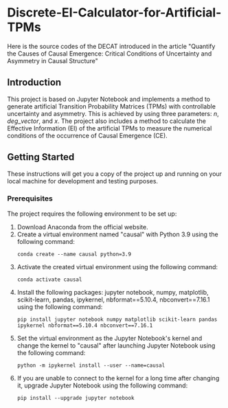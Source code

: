# Discrete-EI-Calculator-for-Artificial-TPMs
Here is the source codes of the DECAT introduced in the article "Quantify the Causes of Causal Emergence: Critical Conditions of Uncertainty and Asymmetry in Causal Structure"
## Introduction
This project is based on Jupyter Notebook and implements a method to generate artificial Transition Probability Matrices (TPMs) with controllable uncertainty and asymmetry. This is achieved by using three parameters: $n$, $deg\_vector$, and $x$. The project also includes a method to calculate the Effective Information (EI) of the artificial TPMs to measure the numerical conditions of the occurrence of Causal Emergence (CE).
## Getting Started
These instructions will get you a copy of the project up and running on your local machine for development and testing purposes.
### Prerequisites

The project requires the following environment to be set up:

1. Download Anaconda from the official website.
2. Create a virtual environment named "causal" with Python 3.9 using the following command:
    ```
    conda create --name causal python=3.9
    ```
3. Activate the created virtual environment using the following command:
    ```
    conda activate causal
    ```
4. Install the following packages: jupyter notebook, numpy, matplotlib, scikit-learn, pandas, ipykernel, nbformat==5.10.4, nbconvert==7.16.1 using the following command:
    ```
    pip install jupyter notebook numpy matplotlib scikit-learn pandas ipykernel nbformat==5.10.4 nbconvert==7.16.1
    ```
5. Set the virtual environment as the Jupyter Notebook's kernel and change the kernel to "causal" after launching Jupyter Notebook using the following command:
    ```
    python -m ipykernel install --user --name=causal
    ```
6. If you are unable to connect to the kernel for a long time after changing it, upgrade Jupyter Notebook using the following command:
    ```
    pip install --upgrade jupyter notebook
